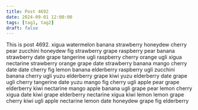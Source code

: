 ```yaml
---
title: Post 4692
date: 2024-09-01 12:00:00
tags: [tag1, tag2]
draft: false
---
```

This is post 4692.
xigua
watermelon
banana
strawberry
honeydew
cherry
pear
zucchini
honeydew
fig
strawberry
grape
raspberry
pear
banana
strawberry
date
grape
tangerine
ugli
raspberry
cherry
orange
ugli
xigua
nectarine
strawberry
orange
grape
date
strawberry
banana
mango
cherry
date
date
cherry
fig
lemon
banana
elderberry
raspberry
ugli
zucchini
banana
cherry
ugli
yuzu
elderberry
grape
kiwi
yuzu
elderberry
date
grape
ugli
cherry
tangerine
date
yuzu
mango
fig
cherry
ugli
apple
pear
grape
elderberry
kiwi
nectarine
mango
apple
banana
ugli
grape
pear
lemon
cherry
xigua
date
kiwi
grape
elderberry
nectarine
xigua
kiwi
lemon
lemon
grape
cherry
kiwi
ugli
apple
nectarine
lemon
date
honeydew
grape
fig
elderberry
